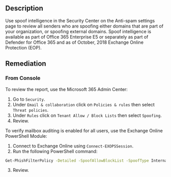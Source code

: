 ## Description

Use spoof intelligence in the Security Center on the Anti-spam settings page to review all senders who are spoofing either domains that are part of your organization, or spoofing external domains. Spoof intelligence is available as part of Office 365 Enterprise E5 or separately as part of Defender for Office 365 and as of October, 2018 Exchange Online Protection (EOP).

## Remediation

### From Console

To review the report, use the Microsoft 365 Admin Center:

1. Go to `Security`.
2. Under `Email & collaboration` click on `Policies & rules` then select `Threat policies`.
3. Under `Rules` click on `Tenant Allow / Block Lists` then select `Spoofing`.
4. Review.

To verify mailbox auditing is enabled for all users, use the Exchange Online PowerShell Module:

1. Connect to Exchange Online using `Connect-EXOPSSession`.
2. Run the following PowerShell command:

```bash
Get-PhishFilterPolicy -Detailed -SpoofAllowBlockList -SpoofType Internal
```

3. Review.
